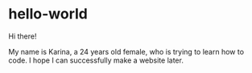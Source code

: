 # hello-world

Hi there!

My name is Karina, a 24 years old female, who is trying to learn how to code. 
I hope I can successfully make a website later. 
